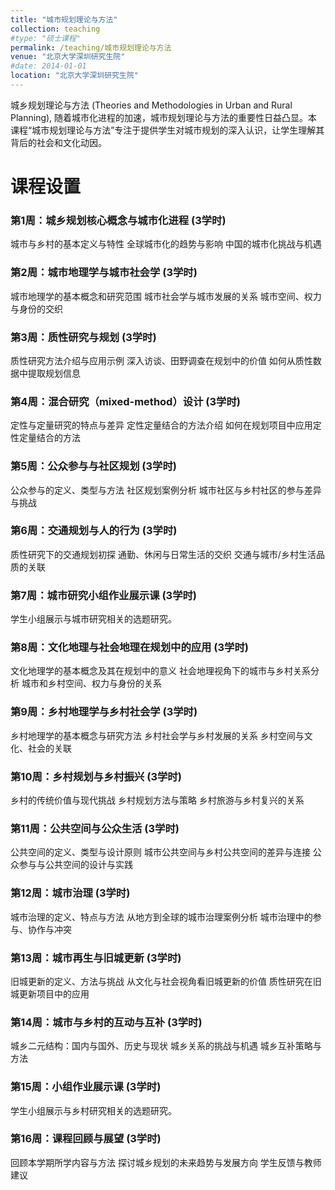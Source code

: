 ```yaml
---
title: "城市规划理论与方法"
collection: teaching
#type: "硕士课程"
permalink: /teaching/城市规划理论与方法
venue: "北京大学深圳研究生院"
#date: 2014-01-01
location: "北京大学深圳研究生院"
---
```


城乡规划理论与方法 (Theories and Methodologies in Urban and Rural Planning),
随着城市化进程的加速，城市规划理论与方法的重要性日益凸显。本课程“城市规划理论与方法”专注于提供学生对城市规划的深入认识，让学生理解其背后的社会和文化动因。


课程设置
======

### 第1周：城乡规划核心概念与城市化进程 (3学时)

城市与乡村的基本定义与特性
全球城市化的趋势与影响
中国的城市化挑战与机遇

### 第2周：城市地理学与城市社会学 (3学时)

城市地理学的基本概念和研究范围
城市社会学与城市发展的关系
城市空间、权力与身份的交织

### 第3周：质性研究与规划 (3学时)

质性研究方法介绍与应用示例
深入访谈、田野调查在规划中的价值
如何从质性数据中提取规划信息

### 第4周：混合研究（mixed-method）设计 (3学时)

定性与定量研究的特点与差异
定性定量结合的方法介绍
如何在规划项目中应用定性定量结合的方法

### 第5周：公众参与与社区规划 (3学时)

公众参与的定义、类型与方法
社区规划案例分析
城市社区与乡村社区的参与差异与挑战

### 第6周：交通规划与人的行为 (3学时)

质性研究下的交通规划初探
通勤、休闲与日常生活的交织
交通与城市/乡村生活品质的关联

### 第7周：城市研究小组作业展示课 (3学时)
学生小组展示与城市研究相关的选题研究。

### 第8周：文化地理与社会地理在规划中的应用 (3学时)

文化地理学的基本概念及其在规划中的意义
社会地理视角下的城市与乡村关系分析
城市和乡村空间、权力与身份的关系

### 第9周：乡村地理学与乡村社会学 (3学时)

乡村地理学的基本概念与研究方法
乡村社会学与乡村发展的关系
乡村空间与文化、社会的关联

### 第10周：乡村规划与乡村振兴 (3学时)

乡村的传统价值与现代挑战
乡村规划方法与策略
乡村旅游与乡村复兴的关系

### 第11周：公共空间与公众生活 (3学时)

公共空间的定义、类型与设计原则
城市公共空间与乡村公共空间的差异与连接
公众参与与公共空间的设计与实践

### 第12周：城市治理 (3学时)

城市治理的定义、特点与方法
从地方到全球的城市治理案例分析
城市治理中的参与、协作与冲突

### 第13周：城市再生与旧城更新 (3学时)

旧城更新的定义、方法与挑战
从文化与社会视角看旧城更新的价值
质性研究在旧城更新项目中的应用

### 第14周：城市与乡村的互动与互补 (3学时)

城乡二元结构：国内与国外、历史与现状
城乡关系的挑战与机遇
城乡互补策略与方法

### 第15周：小组作业展示课 (3学时)

学生小组展示与乡村研究相关的选题研究。

### 第16周：课程回顾与展望 (3学时)

回顾本学期所学内容与方法
探讨城乡规划的未来趋势与发展方向
学生反馈与教师建议

